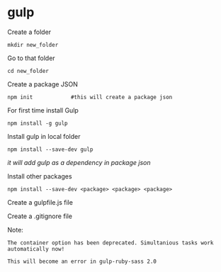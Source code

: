 # gulp

Create a folder

    mkdir new_folder

Go to that folder

    cd new_folder

Create a package JSON

    npm init            #this will create a package json

For first time install Gulp

    npm install -g gulp

Install gulp in local folder

    npm install --save-dev gulp

*it will add gulp as a dependency in package json*

Install other packages

    npm install --save-dev <package> <package> <package>

Create a gulpfile.js file

Create a .gitignore file

Note:

    The container option has been deprecated. Simultanious tasks work automatically now!
    
    This will become an error in gulp-ruby-sass 2.0
